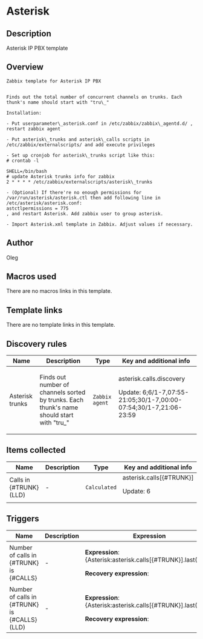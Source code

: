 # Asterisk

## Description

Asterisk IP PBX template

## Overview


```
Zabbix template for Asterisk IP PBX  
  
  
Finds out the total number of concurrent channels on trunks. Each thunk's name should start with "tru\_"

Installation:

- Put userparameter\_asterisk.conf in /etc/zabbix/zabbix\_agentd.d/ , restart zabbix agent

- Put asterisk\_trunks and asterisk\_calls scripts in /etc/zabbix/externalscripts/ and add execute privileges

- Set up cronjob for asterisk\_trunks script like this:
# crontab -l
  
SHELL=/bin/bash  
# update Asterisk trunks info for zabbix
2 * * * * /etc/zabbix/externalscripts/asterisk\_trunks

- (Optional) If there're no enough permissions for /var/run/asterisk/asterisk.ctl then add following line in /etc/asterisk/asterisk.conf:
astctlpermissions = 775
, and restart Asterisk. Add zabbix user to group asterisk.

- Import Asterisk.xml template in Zabbix. Adjust values if necessary.
```


## Author

Oleg

## Macros used

There are no macros links in this template.

## Template links

There are no template links in this template.

## Discovery rules

|Name|Description|Type|Key and additional info|
|----|-----------|----|----|
|Asterisk trunks|<p>Finds out number of channels sorted by trunks. Each thunk's name should start with "tru_"</p>|`Zabbix agent`|asterisk.calls.discovery<p>Update: 6;6/1-7,07:55-21:05;30/1-7,00:00-07:54;30/1-7,21:06-23:59</p>|
## Items collected

|Name|Description|Type|Key and additional info|
|----|-----------|----|----|
|Calls in {#TRUNK} (LLD)|<p>-</p>|`Calculated`|asterisk.calls[{#TRUNK}]<p>Update: 6</p>|
## Triggers

|Name|Description|Expression|Priority|
|----|-----------|----------|--------|
|Number of calls in {#TRUNK} is {#CALLS}|<p>-</p>|<p>**Expression**: {Asterisk:asterisk.calls[{#TRUNK}].last()}>40</p><p>**Recovery expression**: </p>|average|
|Number of calls in {#TRUNK} is {#CALLS} (LLD)|<p>-</p>|<p>**Expression**: {Asterisk:asterisk.calls[{#TRUNK}].last()}>40</p><p>**Recovery expression**: </p>|average|
